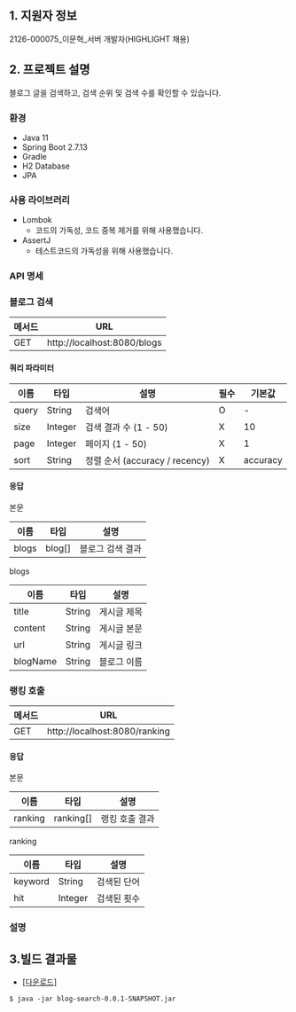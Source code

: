 ## 1. 지원자 정보 

2126-000075_이문혁_서버 개발자(HIGHLIGHT 채용)

## 2. 프로젝트 설명 

블로그 글을 검색하고, 검색 순위 및 검색 수를 확인할 수 있습니다.

### 환경
- Java 11
- Spring Boot 2.7.13
- Gradle
- H2 Database
- JPA

### 사용 라이브러리
- Lombok
  - 코드의 가독성, 코드 중복 제거를 위해 사용했습니다.
- AssertJ
  - 테스트코드의 가독성을 위해 사용했습니다.

### API 명세
### 블로그 검색

| 메서드  | URL                         |
|------|-----------------------------|
| GET  | http://localhost:8080/blogs |
#### 쿼리 파라미터

| 이름    | 타입    | 설명                          | 필수  | 기본값      |
|-------|---------|-----------------------------|-----|----------|
| query | String  | 검색어                         | O   | -        |
| size  | Integer | 검색 결과 수 (1 - 50)            | X   | 10       |
| page  | Integer | 페이지 (1 - 50)                | X   | 1        |
| sort  | String  | 정렬 순서 (accuracy / recency)  | X   | accuracy |

#### 응답   

본문

| 이름    | 타입      | 설명                         |
|-------|---------|----------------------------|
| blogs | blog[]  | 블로그 검색 결과                  |

blogs

| 이름      | 타입     | 설명         |
|----------|----------|------------|
| title    | String   | 게시글 제목  |
| content  | String   | 게시글 본문  |
| url      | String   | 게시글 링크  |
| blogName | String   | 블로그 이름  |

### 랭킹 호출   

| 메서드  | URL                           |
|------|-------------------------------|
| GET  | http://localhost:8080/ranking |

#### 응답

본문

| 이름      | 타입        | 설명       |
|---------|-----------|----------|
| ranking | ranking[] | 랭킹 호출 결과 |

ranking

| 이름      | 타입      | 설명     |
|---------|---------|--------|
| keyword | String  | 검색된 단어 |
| hit     | Integer | 검색된 횟수 |


### 설명



## 3.빌드 결과물
- [[다운로드]](https://github.com/MoonHKLee/20230705_2126-000075/blob/master/lib/blog-search-0.0.1-SNAPSHOT.jar)
```shell
$ java -jar blog-search-0.0.1-SNAPSHOT.jar
```